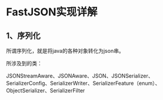 # FastJSON实现详解

## 1、序列化

所谓序列化，就是将java的各种对象转化为json串。

所涉及到的类：

JSONStreamAware、JSONAware、JSON、JSONSerializer、SerializerConfig、SerializerWriter、SerializerFeature（enum）、ObjectSerializer、SerializerFilter

